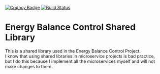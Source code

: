 [![Codacy Badge](https://app.codacy.com/project/badge/Grade/19920d783f9048ad95138773df7ca9e5)](https://www.codacy.com/gh/ishlyakhtenkov/energy-balance-control-shared/dashboard)
[![Build Status](https://app.travis-ci.com/ishlyakhtenkov/energy-balance-control-shared.svg?branch=master)](https://app.travis-ci.com/github/ishlyakhtenkov/energy-balance-control-shared)

Energy Balance Control Shared Library
=====================================

This is a shared library used in the Energy Balance Control Project.  
I know that using shared libraries in microservice projects is bad practice, 
but I do this because I implement all the microservices myself and will not make changes to them.

